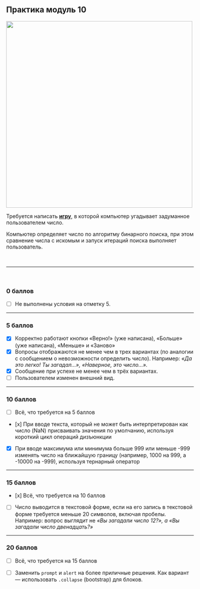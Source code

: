 ## Практика модуль 10

<img src="https://lms.skillfactory.ru/assets/courseware/v1/b25695377717bfff17dc1f4342a07aaf/asset-v1:SkillFactory+PHP-2.0+2020+type@asset+block/FJS_M17_SF-Drive.svg" style="height:500px ">

Требуется написать [**игру**](https://deflion.github.io/php/bjs/08_if_else/project), в которой компьютер угадывает задуманное пользователем число.

Компьютер определяет число по алгоритму бинарного поиска, при этом сравнение числа с искомым и запуск итераций поиска выполняет пользователь.

<br>
<hr>
<br>

### 0 баллов

- [ ] Не выполнены условия на отметку 5.

<hr>

### 5 баллов

- [x] Корректно работают кнопки «Верно!» (уже написана), «Больше» (уже написана), «Меньше» и «Заново»
- [x] Вопросы отображаются не менее чем в трех вариантах (по аналогии с сообщением о невозможности определить число). Например: *«Да это легко! Ты загадал...», «Наверное, это число...».*
- [x] Сообщение при успехе не менее чем в трёх вариантах.
- [ ] Пользователем изменен внешний вид.

<hr>

 
### 10 баллов

- [ ] Всё, что требуется на 5 баллов
- [х] При вводе текста, который не может быть интерпретирован как число (NaN) присваивать значения по умолчанию, используя короткий цикл операций дизъюнкции
- [x] При вводе максимума или минимума больше 999 или меньше -999 изменять число на ближайшую границу (например, 1000 на 999, а -10000 на -999), используя тернарный оператор

<hr>

### 15 баллов

- [х] Всё, что требуется на 10 баллов
- [ ] Число выводится в текстовой форме, если на его запись в текстовой форме требуется меньше 20 символов, включая пробелы. Например: вопрос выглядит не *«Вы загадали число 12?», а «Вы загадали число двенадцать?»*

<hr>

### 20 баллов

- [ ] Всё, что требуется на 15 баллов
- [ ] Заменить `prompt` и `alert` на более приличные решения. Как вариант — использовать `.collapse` (bootstrap) для блоков.

